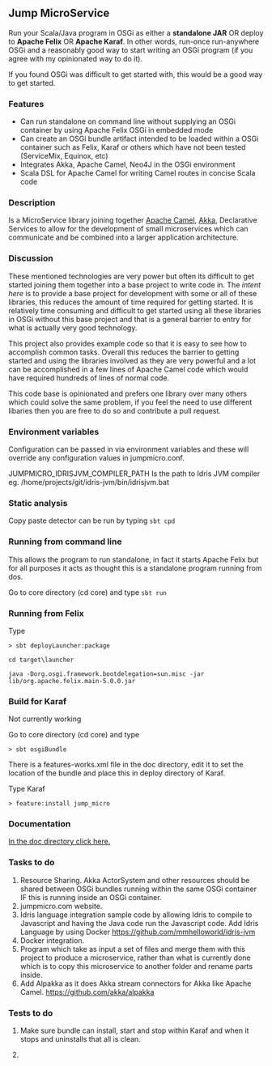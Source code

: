 ## Jump MicroService

Run your Scala/Java program in OSGi as either a **standalone JAR** OR deploy to **Apache Felix** OR **Apache Karaf**. In other words, run-once run-anywhere OSGi and a reasonably good way to start writing an OSGi program (if you agree with my opinionated way to do it).

If you found OSGi was difficult to get started with, this would be a good way to get started. 

### Features

* Can run standalone on command line without supplying an OSGi container by using Apache Felix OSGi in embedded mode
* Can create an OSGi bundle artifact intended to be loaded within a OSGi container such as Felix, Karaf or others which have not been tested (ServiceMix, Equinox, etc)
* Integrates Akka, Apache Camel, Neo4J in the OSGi environment
* Scala DSL for Apache Camel for writing Camel routes in concise Scala code 

### Description

Is a MicroService library joining together [Apache Camel](http://camel.apache.org/), [Akka](http://akka.io/), Declarative Services to allow for the development of small microservices which can communicate and be combined into a larger application architecture.  

### Discussion

These mentioned technologies are very power but often its difficult to get started joining them together into a base project to write code in. The _intent here_ is to provide a base project for development with some or all of these libraries, this reduces the amount of time required for getting started. It is relatively time consuming and difficult to get started using all these libraries in OSGi without this base project and that is a general barrier to entry for what is actually very good technology.

This project also provides example code so that it is easy to see how to accomplish common tasks. Overall this reduces the barrier to getting started and using the libraries involved as they are very powerful and a lot can be accomplished in a few lines of Apache Camel code which would have required hundreds of lines of normal code. 

This code base is opinionated and prefers one library over many others which could solve the same problem, if you feel the need to use different libaries then you are free to do so and contribute a pull request.

### Environment variables

Configuration can be passed in via environment variables and these will override any configuration values in jumpmicro.conf. 

JUMPMICRO_IDRISJVM_COMPILER_PATH Is the path to Idris JVM compiler eg.
/home/projects/git/idris-jvm/bin/idrisjvm.bat

### Static analysis

Copy paste detector can be run by typing `sbt cpd`

### Running from command line

This allows the program to run standalone, in fact it starts Apache Felix but for all purposes it acts as thought this is a standalone program running from dos.

Go to core directory (cd core) and type `sbt run`

### Running from Felix

Type 

```
> sbt deployLauncher:package

cd target\launcher

java -Dorg.osgi.framework.bootdelegation=sun.misc -jar lib/org.apache.felix.main-5.0.0.jar
```

### Build for Karaf

Not currently working

Go to core directory (cd core) and type 

```
> sbt osgiBundle
```

There is a features-works.xml file in the doc directory, edit it to set the location of the bundle and place this in deploy directory of Karaf.

Type Karaf

```
> feature:install jump_micro
```

### Documentation

[In the doc directory click here.](doc)

### Tasks to do

1. Resource Sharing. Akka ActorSystem and other resources should be shared between OSGi bundles running within the same OSGi container IF this is running inside an OSGi container.
2. jumpmicro.com website.
3. Idris language integration sample code by allowing Idris to compile to Javascript and having the Java code run the Javascript code.
   Add Idris Language by using Docker https://github.com/mmhelloworld/idris-jvm
4. Docker integration.
5. Program which take as input a set of files and merge them with this project to produce a microservice, rather than what is currently done which is to
   copy this microservice to another folder and rename parts inside.
6. Add Alpakka as it does Akka stream connectors for Akka like Apache Camel. https://github.com/akka/alpakka
 
 ### Tests to do
 
 1. Make sure bundle can install, start and stop within Karaf and when it stops and uninstalls that all is clean.
 
 2. 
